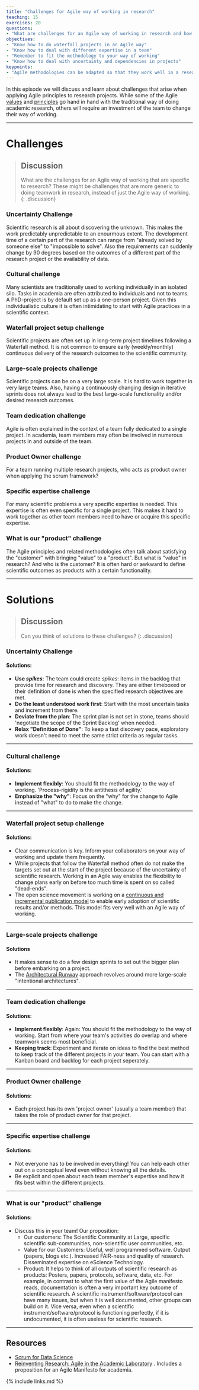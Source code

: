 ```yaml
---
title: "Challenges for Agile way of working in research"
teaching: 15
exercises: 20
questions:
- "What are challenges for an Agile way of working in research and how do I solve them?"
objectives:
- "Know how to do waterfall projects in an Agile way"
- "Know how to deal with different expertise in a team"
- "Remember to fit the methodology to your way of working"
- "Know how to deal with uncertainty and dependencies in projects"
keypoints:
- "Agile methodologies can be adapted so that they work well in a research setting"
---
```


In this episode we will discuss and learn about challenges that arise when applying
Agile principles to research projects. While some of the Agile [values](https://agilemanifesto.org/) and [principles](https://agilemanifesto.org/principles.html) go hand in hand with the traditional way of doing academic research, others will require an investment of the team to change their way of working.

--------------------------------------------------------
# Challenges
> ## Discussion
> What are the challenges for an Agile way of working that are specific to research?
> These might be challenges that are more generic to doing teamwork in research,
> instead of just the Agile way of working.
{: .discussion}

### Uncertainty Challenge
Scientific research is all about discovering the unknown. This makes the work predictably unpredictable to an enourmous extent.
The development time of a certain part of the research can range from "already solved by someone else" to "impossible to solve".
Also the requirements can suddenly change by 90 degrees based on the outcomes of a different part of the research project or the availability of data.
### Cultural challenge
Many scientists are traditionally used to working individually in an isolated silo.
Tasks in academia are often attributed to individuals and not to teams. A PhD-project is by default set up as a one-person project.
Given this individualistic culture it is often intimidating to start with Agile practices in a
scientific context.
### Waterfall project setup challenge
Scientific projects are often set up in long-term project timelines following a
Waterfall method.
It is not common to ensure early (weekly/monthly) continuous delivery of the research outcomes
to the scientific community.
### Large-scale projects challenge
Scientific projects can be on a very large scale. It is hard to work together in very large teams.
Also, having a continuously changing design in iterative sprints does not always lead to the best large-scale
functionality and/or desired research outcomes.
### Team dedication challenge
Agile is often explained in the context of a team fully dedicated to a single project.
In academia, team members may often be involved in numerous projects in and outside of the team.
### Product Owner challenge
For a team running multiple research projects, who acts as product owner when applying the scrum framework?
### Specific expertise challenge
For many scientific problems a very specific expertise is needed.
This expertise is often even specific for a single project.
This makes it hard to work together as other team members need to have or acquire this specific expertise.
### What is our "product" challenge
The Agile principles and related methodologies often talk about
satisfying the "customer" with bringing "value" to a "product".
But what is "value" in research? And who is the customer?
It is often hard or awkward to define scientific outcomes as products with a certain functionality.

-----------------------------------------------
# Solutions
> ## Discussion
> Can you think of solutions to these challenges?
{: .discussion}

### Uncertainty Challenge
#### Solutions:
- **Use *spikes***: The team could create *spikes*: items in the backlog that
provide time for research and discovery.
They are either timeboxed or their definition of done is when the specified research objectives are met.
- **Do the least understood work first**: Start with the most uncertain tasks and increment from there.
- **Deviate from the plan**: The sprint plan is not set in stone,
teams should 'negotiate the scope of the Sprint Backlog' when needed.
- **Relax "Definition of Done"**: To keep a fast discovery pace,
exploratory work doesn't need to meet the same strict criteria as regular tasks.

----------------------------------------------------
### Cultural challenge
#### Solutions:
- **Implement flexibly**: You should fit the methodology to the way of working.
'Process-rigidity is the antithesis of agility.'
- **Emphasize the "why"**: Focus on the "why" for the change to Agile instead of
"what" to do to make the change.

----------------------------------------------------
### Waterfall project setup challenge
#### Solutions:
- Clear communication is key. Inform your collaborators on your way of working and update them frequently.
- While projects that follow the Waterfall method often do not make the targets set out at the start of the project because of the uncertainty of scientific research. Working in an Agile way enables the flexibility to change plans early on before too much time is spent on so called "dead-ends".
- The open science movement is working on a
[continuous and incremental publication model](https://theplosblog.plos.org/2021/01/future-landscape-of-scientific-publishing/)
to enable early adoption of scientific results and/or methods. This model fits very well with an Agile way of working.

----------------------------------------------------
### Large-scale projects challenge
#### Solutions
-  It makes sense to do a few design sprints to set out the bigger plan before embarking on a project.
- The [Architectural Runway](https://www.scaledagileframework.com/architectural-runway/)
approach revolves around more large-scale "intentional architectures".

----------------------------------------------------
### Team dedication challenge
#### Solutions:
- **Implement flexibly**: Again: You should fit the methodology to the way of working.
Start from where your team's activities do overlap and where teamwork seems most beneficial.
- **Keeping track**: Experiment and iterate on ideas to find the best method to keep track of
the different projects in your team. You can start with a Kanban board and backlog for each project seperately.

----------------------------------------------------
### Product Owner challenge
#### Solutions:
- Each project has its own 'project owner' (usually a team member) that takes
the role of product owner for that project.

------------------------------------------------
### Specific expertise challenge
#### Solutions:
- Not everyone has to be involved in everything!
You can help each other out on a conceptual level even without knowing all the details.
- Be explicit and open about each team member's expertise and how it fits best within the different projects.

----------------------------------------------------
### What is our "product" challenge
#### Solutions:
- Discuss this in your team! Our proposition:
    - Our customers: The Scientific Community at Large, specific scientific sub-communities, non-scientific user communities, etc.
    - Value for our Customers: Useful, well programmed software. Output (papers, blogs etc.).
    Increased FAIR-ness and quality of research. Disseminated expertise on eScience Technology.
    - Product: It helps to think of all outputs of scientific research as products: Posters, papers,
    protocols, software, data, etc.
    For example, in contrast to what the first value of the Agile manifesto reads, documentation is
    often a very important key outcome of scientific research.
    A scientific instrument/software/protocol can have many issues, but when it is well documented,
    other groups can build on it.
    Vice versa, even when a scientific instrument/software/protocol is functioning perfectly,
    if it is undocumented, it is often useless for scientific research.

----------------------------------------------------
## Resources
- [Scrum for Data Science](http://www.datascience-pm.com/scrum/)
- [Reinventing Research: Agile in the Academic Laboratory](https://www.agilealliance.org/resources/experience-reports/reinventing-research-agile-in-the-academic-laboratory/)
. Includes a proposition for an Agile Manifesto for academia.

{% include links.md %}

